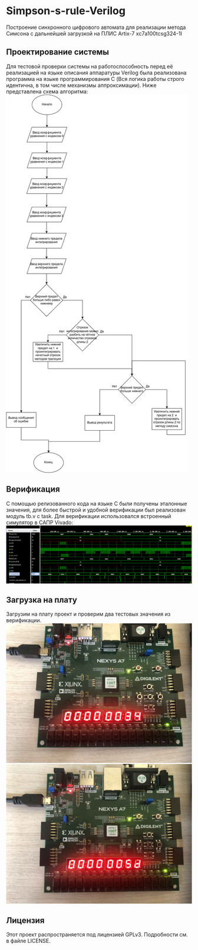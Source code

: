 # Simpson-s-rule-Verilog
Построение синхронного цифрового автомата для реализации метода Симсона с дальнейшей загрузкой на ПЛИС Artix-7 xс7a100tcsg324-1I

## Проектирование системы
Для тестовой проверки системы на работоспособность перед её реализацией на языке описания аппаратуры Verilog была реализована программа на языке программирования C (Вся логика работы строго идентична, в том числе механизмы аппроксимации). Ниже представлена схема алгоритма:
![image](Images/sheme.png)

## Верификация
С помощью релизованного кода на языке C были получены эталонные значения, для более быстрой и удобной верификации был реализован модуль tb.v с task. Для верификации использовался встроенный симулятор в САПР Vivado:
![image](Images/verification_1.png)

## Загрузка на плату
Загрузим на плату проект и проверим два тестовых значения из верификации.
![image](Images/impl_1.jpg)
![image](Images/impl_2.jpg)

## Лицензия
Этот проект распространяется под лицензией GPLv3. Подробности см. в файле LICENSE.
